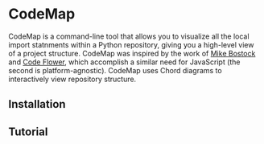 # CodeMap

CodeMap is a command-line tool that allows you to visualize all the local import statnments within a Python repository, giving you a high-level view of a project structure. CodeMap was inspired by the work of [Mike Bostock]() and [Code Flower](), which accomplish a similar need for JavaScript (the second is platform-agnostic). CodeMap uses Chord diagrams to interactively view repository structure.

## Installation

## Tutorial
